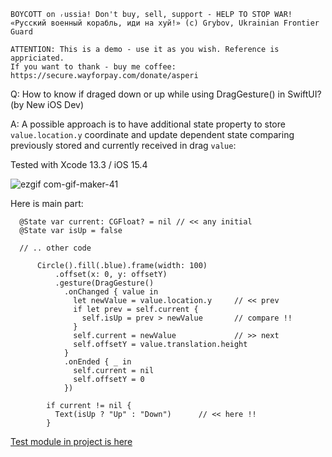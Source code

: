 ```
BOYCOTT on ᵣussia! Don't buy, sell, support - HELP TO STOP WAR!
«Русский военный корабль, иди на хуй!» (c) Grybov, Ukrainian Frontier Guard

ATTENTION: This is a demo - use it as you wish. Reference is appriciated.
If you want to thank - buy me coffee: https://secure.wayforpay.com/donate/asperi
```

Q: How to know if draged down or up while using DragGesture() in SwiftUI? (by New iOS Dev)

A: A possible approach is to have additional state property to store
`value.location.y` coordinate and update dependent state comparing
previously stored and currently received in drag `value`:

Tested with Xcode 13.3 / iOS 15.4

![ezgif com-gif-maker-41](https://user-images.githubusercontent.com/62171579/165132749-02f9ec02-dbb8-423c-b7cf-9c78351f66ea.gif)

Here is main part:

```
  @State var current: CGFloat? = nil // << any initial
  @State var isUp = false

  // .. other code

      Circle().fill(.blue).frame(width: 100)
          .offset(x: 0, y: offsetY)
          .gesture(DragGesture()
            .onChanged { value in
              let newValue = value.location.y     // << prev
              if let prev = self.current {
                self.isUp = prev > newValue       // compare !!
              }
              self.current = newValue             // >> next
              self.offsetY = value.translation.height
            }
            .onEnded { _ in
              self.current = nil
              self.offsetY = 0
            })

        if current != nil {
          Text(isUp ? "Up" : "Down")      // << here !!
        }
```

[Test module in project is here](https://github.com/Asperi-Demo/4SwiftUI/blob/master/PlayOn_iOS/PlayOn_iOS/Findings/TestDragGestureDirection.swift)

